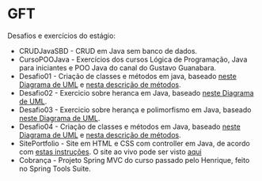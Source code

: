 # GFT
Desafios e exercícios do estágio:
* CRUDJavaSBD - CRUD em Java sem banco de dados.
* CursoPOOJava - Exercícios dos cursos Lógica de Programação, Java para iniciantes e POO Java do canal do Gustavo Guanabara.
* Desafio01 - Criação de classes e métodos em java, baseado [neste Diagrama de UML](https://drive.google.com/file/d/15z8Q_Tm1rSBTDx7s2iEqC1ccESsdBiXy/view) e [nesta descrição de métodos](https://drive.google.com/file/d/1Rg-EmyrfxCZs3MHab9H_vDnnykG9ikFI/view).
* Desafio02 - Exercicio sobre heranca em Java, baseado [neste Diagrama de UML](https://drive.google.com/file/d/1Zos_ycO_FhZtSW_Wt1u5p6eZzr-Zc52O/view).
* Desafio03 - Exercicio sobre herança e polimorfismo em Java, baseado [neste Diagrama de UML](https://drive.google.com/file/d/1YkHzL6TSmDoSEn4N1ymMwe_JBcEMrXiR/view).
* Desafio04 - Criação de classes e métodos em Java, baseado [neste Diagrama de UML](https://drive.google.com/file/d/1wBIOzOFdb4bYaQTOwBe41hdINSyODXRU/view) e [nesta descrição de métodos](https://drive.google.com/file/d/1s7SHbb4QPZ2OD3B3PkaHSK0MwcCvxhDL/view).
* SitePortfolio - Site em HTML e CSS com controller em Java, de acordo com [estas instruções](https://drive.google.com/file/d/1DiXqufv8tiXPHlyCDA9DNbeSuudUW038/view). O site ao vivo pode ser visto [aqui](https://sheilagomes.github.io/Portfolio/index.html)
* Cobrança - Projeto Spring MVC do curso passado pelo Henrique, feito no Spring Tools Suite.
